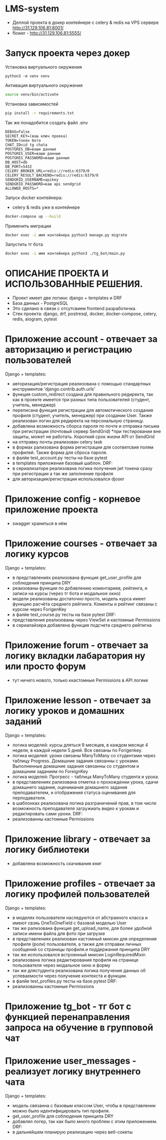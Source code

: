 # LMS-system
- Деплой проекта в докер контейнере с celery & redis на VPS сервере http://31.129.106.81:8001/
- flower - http://31.129.106.81:5555/
# Запуск проекта через докер
Установка виртуального окружения
```angular2htm
python3 -m venv venv
```
Активация виртуального окружения
```bash
source venv/bin/activate
```
Установка зависимостей
```bash
pip install -r requirements.txt
```
Так же понадобится создать файл .env
```env
DEBUG=False
SECRET_KEY=(ваш ключ проека)
TOKEN=токен бота
CHAT_ID=id tg chata
POSTGRES_DB=ваши данные
POSTGRES_USER=ваши данные
POSTGRES_PASSWORD=ваши данные
DB_HOST=db
DB_PORT=5432
CELERY_BROKER_URL=redis://redis:6379/0
CELERY_RESULT_BACKEND=redis://redis:6379/0
SENDGRID_USERNAME=apikey
SENDGRID_PASSWORD=ваш api sendgrid
ALLOWED_HOSTS=*
```
Запуск docker контейнера:
- celery & redis уже в контейнере

```bash
docker-compose up --build
```
Применить миграции 

```bash
docker exec -i имя контейнера python3 manage.py migrate
```
Запустить тг бота

```bash
docker exec -i имя контейнера python3 ./tg_bot/main.py
```

# ОПИСАНИЕ ПРОЕКТА И ИСПОЛЬЗОВАННЫЕ РЕШЕНИЯ.
- Проект имеет две логики: django + templates и DRF
- База данных - PostgreSQL
- Это сделано в связи с отсутсвием frontend разработичка.
- Стек проекта: django, drf, postresql, docker, docker-compose, celery, redis, aiogram, pytest
# Приложение account - отвечает за авторизацию и регистрацию пользователей
Django + templates: 
- авторизация/регистрация реализована с помощью стандартных инструментов 'django.contrib.auth.urls'
- функция custom_redirect создана для правильного редиректа, так как в проекте имеется три разных типа пользователей (студент, учитель, менеджер)
- переписана функция регистрации для автомотического создания профиля (студент, учитель, менеджер) при создании User. Также реализован логин для редиректа на персональную страницу.
- добавлена возможность сборса пароля по почте и отправка письма при регистрации (почтовый сервер SendGrid) *при тестировании вне защиты, может не работать. Короткий срок жизни API от SendGrid
- на отправку почты реализован celery task
- в формах рализована форма регистрации для соответсвия полям профилей. Также форма для сброса пароля.
- в фалйе test_account.py тесты на базе pytest
- в templates приложения базовый шаблон.
DRF:
- в сериализаторе реализована логика получения jwt токена сразу при регистрации а так же заполнение профиля
- для авторизации/регистрации использовался djoser
# Приложение config - корневое приложение проекта
- swagger храниться в нём
# Приложение courses - отвечает за логику курсов
Django + templates: 
- в представлениях реализована функция get_user_profile для соблюдения принципа DRY
- реаизованы функции по добавлению коментариев, рейтинга, и записи на курсы (через тг бота и модальное окно)
- модели реализованы достаточно просто, модель курса имеет функцию расчёта среднего рейтинга. Коменты и рейтинг связаны с курсом через ForigenKey
- в фалйе test_course.py тесты на базе pytest
DRF:
- представления реализованы через ViewSet и кастомные Permissions
- в сериалайзера добавлена функция подсчета среднего рейтигна
# Приложение forum - отвечает за логику вкладки лабаратория ну или просто форум
- тут ничего нового, только ккастомные Permissions в API логике
# Приложение lesson - отвечает за логику уроков и домашних заданий
Django + templates: 
- логика моделей: курсы дляться 9 месяцев, в каждом месяце 4 недели, в каждой недели 5 дней. Все связаны по Forigenkey.
- логика моделей: уроки связаны ManyToMany со студентами через таблицу Progress. Домашние задания связанны с уроками. Выполненные домашние задания связанны со студентом и домашним заданием по ForeignKey
- логика моделей: Прогресс - таблица ManyToMany студента и урока.
- в представлениях рализована отметка о прохождении урока, сдачи домашнего задания, оценимания домашнего задания преподавателем, и отображения статуса оценивания для перподавателя.
- в шаблонках реализована логика разграничений прав, в том числе возможность преподавателя загружиать видео к урокам и редактировать сами уроки.
DRF:
- реализованны кастомные Permissions
# Приложение library - отвечает за логику библиотеки
- добавлена возможность скачивания книг
# Приложение profiles - отвечает за логику профилей пользователей
Django + templates: 
- в моделях пользователи наследуются от абстракного класса и имеют свзяь OneToOneField с базовой моделью User
- так же рализована функция get_upload_name, для более удобной записи имени файла для фото при загрузке
- в представлениях реализован кастомный миксин для определения профиля (роли) пользователя, а также для отправки личных сообщений со страницы профиля.и поддержания принципа DRY
- так же использовался встроенный миксин LoginRequiredMixin
- реализована логика редактирования профиля на странице пользователя через модальное окно и форму
- так же длястудента реализована логика получения данных об успеваемости через получение контекста и функции.
- в фалйе test_profiles.py тесты на базе pytest
DRF:
- реализованны кастомные Permissions
# Приложение tg_bot - тг бот с функцией перенаправления запроса на обучение в групповой чат
# Приложение user_messages - реализует логику внутреннего чата
Django + templates: 
- модель связанна с базовым классом User, чтобы в представлении можно было идентифицировать тип профиля.
- get_user_profile для соблюдения принципа DRY
- добавлял логер, так как было много проблем с этим приложением.
DRF:
- в дальнейшем планирую реализацию через веб-сокеты
